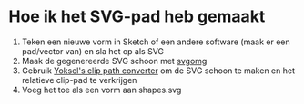 # Hoe ik het SVG-pad heb gemaakt

1) Teken een nieuwe vorm in Sketch of een andere software (maak er een pad/vector van) en sla het op als SVG
2) Maak de gegenereerde SVG schoon met [svgomg](https://jakearchibald.github.io/svgomg/)
3) Gebruik [Yoksel's clip path converter](https://yoksel.github.io/relative-clip-path/) om de SVG schoon te maken en het relatieve clip-pad te verkrijgen
4) Voeg het toe als een vorm aan shapes.svg
